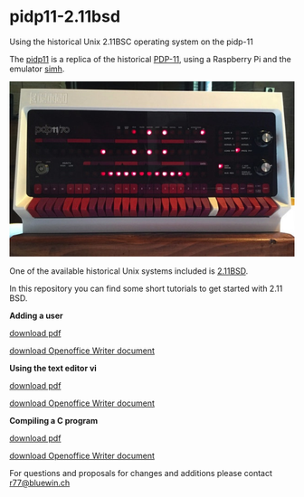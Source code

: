 # pidp11-2.11bsd

Using the historical Unix 2.11BSC operating system on the pidp-11

The [pidp11](http://obsolescence.wixsite.com/obsolescence/pidp-11) is a replica of the
historical [PDP-11](http://pdp-11.nl), using a Raspberry Pi and the emulator
[simh](https://en.wikipedia.org/wiki/SIMH).

![Alt text](pidp11.jpg?raw=true "pidp11")

One of the available historical Unix systems included is [2.11BSD](https://en.wikipedia.org/wiki/Berkeley_Software_Distribution).

In this repository you can find some short tutorials to get started with 2.11 BSD.

**Adding a user**

  [download pdf](AddUser.pdf)

  [download Openoffice Writer document](AddUser.odt)

**Using the text editor vi**

  [download pdf](Vi.pdf)

  [download Openoffice Writer document](Vi.odt)


**Compiling a C program**

  [download pdf](CompileC.pdf)

  [download Openoffice Writer document](CompileC.odt)


For questions and proposals for changes and additions please contact r77@bluewin.ch